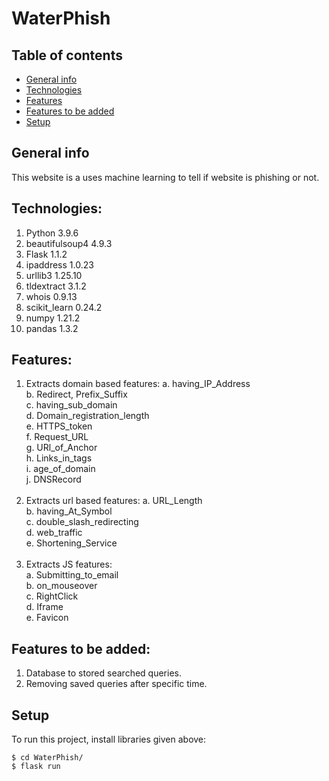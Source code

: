 # WaterPhish
## Table of contents
* [General info](#general-info)
* [Technologies](#technologies)
* [Features](#features)
* [Features to be added](#features-to-be-added)
* [Setup](#setup)


## General info
This website is a uses machine learning to tell if website is phishing or not.

## Technologies:
1. Python             3.9.6
2. beautifulsoup4     4.9.3
3. Flask              1.1.2
4. ipaddress          1.0.23
5. urllib3            1.25.10
6. tldextract         3.1.2
7. whois              0.9.13
8. scikit_learn       0.24.2
9. numpy              1.21.2
10. pandas             1.3.2

## Features:
1. Extracts domain based features:
     a. having_IP_Address<br />
     b. Redirect, Prefix_Suffix<br />
     c. having_sub_domain<br />
     d. Domain_registration_length<br />
     e. HTTPS_token<br />
     f. Request_URL<br />
     g. URl_of_Anchor<br />
     h. Links_in_tags<br />
     i. age_of_domain<br />
     j. DNSRecord<br /><br />
2. Extracts url based features:
     a. URL_Length<br />
     b. having_At_Symbol<br />
     c. double_slash_redirecting<br />
     d. web_traffic<br />
     e. Shortening_Service<br /><br />
3. Extracts JS features:  
     a. Submitting_to_email<br />
     b. on_mouseover<br />
     c. RightClick<br />
     d. Iframe<br />
     e. Favicon<br />

## Features to be added:
1. Database to stored searched queries.
2. Removing saved queries after specific time.

## Setup
To run this project, install libraries given above:

```
$ cd WaterPhish/
$ flask run
```


